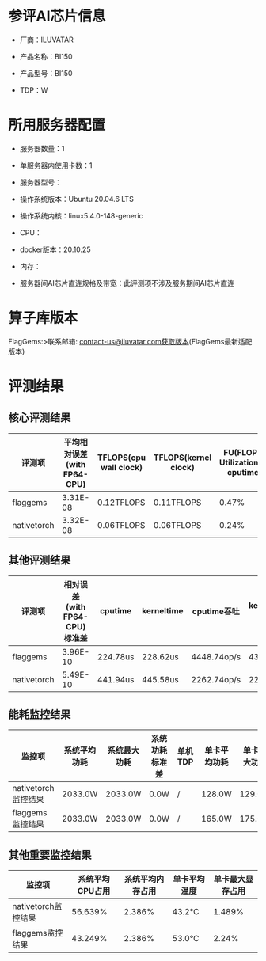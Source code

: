 # 参评AI芯片信息

* 厂商：ILUVATAR

* 产品名称：BI150
* 产品型号：BI150
* TDP：W

# 所用服务器配置

* 服务器数量：1


* 单服务器内使用卡数：1
* 服务器型号：
* 操作系统版本：Ubuntu 20.04.6 LTS
* 操作系统内核：linux5.4.0-148-generic
* CPU：
* docker版本：20.10.25
* 内存：
* 服务器间AI芯片直连规格及带宽：此评测项不涉及服务期间AI芯片直连

# 算子库版本
FlagGems:>联系邮箱: contact-us@iluvatar.com获取版本(FlagGems最新适配版本)

# 评测结果

## 核心评测结果

| 评测项  | 平均相对误差(with FP64-CPU) | TFLOPS(cpu wall clock) | TFLOPS(kernel clock) | FU(FLOPS Utilization)-cputime | FU-kerneltime |
| ---- | -------------- | -------------- | ------------ | ------ | ----- |
| flaggems | 3.31E-08    | 0.12TFLOPS       | 0.11TFLOPS        | 0.47% | 0.47% |
| nativetorch | 3.32E-08    | 0.06TFLOPS      | 0.06TFLOPS      | 0.24%      | 0.24%    |

## 其他评测结果

| 评测项  | 相对误差(with FP64-CPU)标准差 | cputime | kerneltime | cputime吞吐 | kerneltime吞吐 | 无预热时延 | 预热后时延 |
| ---- | -------------- | -------------- | ------------ | ------------ | -------------- | -------------- | ------------ |
| flaggems | 3.96E-10    | 224.78us       | 228.62us        | 4448.74op/s | 4374.01op/s | 1017780.2us | 2572.8us |
| nativetorch | 5.49E-10    | 441.94us       | 445.58us        | 2262.74op/s | 2244.24op/s | 638.18us | 592.6us |

## 能耗监控结果

| 监控项  | 系统平均功耗  | 系统最大功耗  | 系统功耗标准差 | 单机TDP | 单卡平均功耗 | 单卡最大功耗 | 单卡功耗标准差 | 单卡TDP |
| ---- | ------- | ------- | ------- | ----- | ------------ | ------------ | ------------- | ----- |
| nativetorch监控结果 | 2033.0W | 2033.0W | 0.0W   | /     | 128.0W       | 129.0W      | 2.0W        | 350W  |
| flaggems监控结果 | 2033.0W | 2033.0W | 0.0W   | /     | 165.0W       | 175.0W      | 14.14W        | 350W  |

## 其他重要监控结果

| 监控项  | 系统平均CPU占用 | 系统平均内存占用 | 单卡平均温度 | 单卡最大显存占用 |
| ---- | --------- | -------- | ------------ | -------------- |
| nativetorch监控结果 | 56.639%    | 2.386%   | 43.2°C       | 1.489%        |
| flaggems监控结果 | 43.249%    | 2.386%   | 53.0°C       | 2.24%        |
